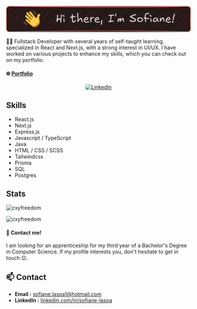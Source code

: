 <img src="./assets/im_sofiane.png" alt="hye" >

👨‍💻 Fullstack Developer with several years of self-taught learning, specialized in React and Next.js, with a strong interest in UI/UX. I have worked on various projects to enhance my skills, which you can check out on my portfolio.

#### 🌐 [Portfolio](http://portfolio.sofianelasoa.fr)

<div align="center">
<a  href="https://www.linkedin.com/in/sofiane-lasoa-506678234/"  target="_blank"><img  src="https://img.shields.io/badge/linkedin-3670A0?style=for-the-badge&logo=linkedin&logoColor=ffdd54"  alt="LinkedIn"/></a>
</div>

## Skills

- React.js
- Next.js
- Express.js 
- Javascript / TypeScript
- Java
- HTML / CSS / SCSS
- Tailwindcss
- Prisma
- SQL
- Postgres

## Stats
<div>
<p><img src="https://github-readme-streak-stats.herokuapp.com/?user=Sail-cpu&theme=material-palenight&hide_border=false" alt="cxyfreedom" /></p>
<p><img src="https://github-readme-stats.vercel.app/api/top-langs/?username=Sail-cpu&theme=material-palenight&hide_border=false&include_all_commits=false&count_private=false&layout=compact" alt="cxyfreedom" /></p>
</div>


<h4>🤝 Contact me!</h4>
<p>I am looking for an apprenticeship for my third year of a Bachelor's Degree in Computer Science. If my profile interests you, don't hesitate to get in touch 😉.</p>

## 📫 Contact

- **Email :** [sofiane.lasoa1@hotmail.com](mailto:sofiane.lasoa1@hotmail.com)
- **LinkedIn :** [linkedin.com/in/sofiane-lasoa](https://www.linkedin.com/in/sofiane-lasoa-506678234/)
<!--
**Sail-Cpu/Sail-cpu** is a ✨ _special_ ✨ repository because its `README.md` (this file) appears on your GitHub profile.
